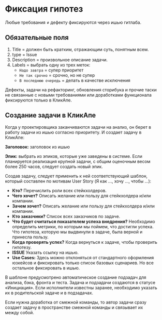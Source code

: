 # Фиксация гипотез

Любые требования ≠ дефекту фиксируются через ишью гитлаба.

## Обязательные поля
1. Title = должен быть кратким, отражающим суть, понятным всем.
2. type = Issue
3. Description = произвольное описание задачи.
4. Labels = выбрать одну из трех меток:
   - `Надо завтра` = супер приоритет
   - `Не так срочно` = срочно, но не супер
   - `В последнюю очередь` = делать в качестве исключения

Дефекты, задачи на рефакторинг, обновления сторибука и прочие таски не связанные с новыми требованиями или доработками функционала фиксируются только в КликАпе.

## Создание задачи в КликАпе
Когда у проектировщика заканчиваются задачи на анализ, он берет в работу задачи из ишью согласно приоритету. И создает задачу в КликАпе:

**Заголовок:** заголовок из ишью

**Эпик:** выбрать из эпиков, которые уже заведены в системе. Если планируется реализация крупной задачи, с общим оценочным весом более 250 часов, следует создать новый эпик.

Создав задачу, следует применить к ней соответствующий шаблон, который составлен по мотивам User Story (Я как ..., хочу ..., чтобы ...):
  - **Кто?** Перечислить роли всех стейкхолдеров.
  - **Чего хочет?** Описать желание или пользу для стейкхолдера и/или компании.
  - **Зачем хочет?** Описать желание или пользу для стейкхолдера и/или компании.
  - **Кто заказчики?** Список всех заказчиков по задаче.
  - **Что будет считаться показателем успеха внедрения?** Необходимо определить метрики, по которым мы поймем, что достигли успеха. Что гипотеза, которую мы выдвинули в задаче, была верной и принесла пользу.
  - **Когда проверять успех?** Когда вернуться к задаче, чтобы проверить гипотезу.
  - **ISSUE** Указать ссылку на ишью.
  - **Use Cases:** Здесь можно отклоняться от стандартного оформления юзкейсов и фиксировать только список базовых сценариев. Но все остальное фиксировать в ишью.

В шаблоне предусмотрено автоматическое создание подзадач для анализа, бэка, фронта и теста. Задача и подзадачи создаются в статусе «Инициация». Если исполнители известны заранее, необходимо указать их в родительской задаче и в подзадачах.

Если нужна доработка от смежной команды, то автор задачи сразу создает задачу в пространстве смежной команды и связывает их между собой.